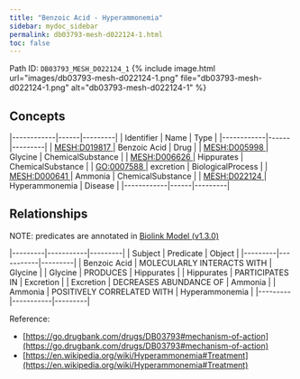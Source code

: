 ```yaml
---
title: "Benzoic Acid - Hyperammonemia"
sidebar: mydoc_sidebar
permalink: db03793-mesh-d022124-1.html
toc: false 
---
```



Path ID: `DB03793_MESH_D022124_1`
{% include image.html url="images/db03793-mesh-d022124-1.png" file="db03793-mesh-d022124-1.png" alt="db03793-mesh-d022124-1" %}

## Concepts

|------------|------|---------|
| Identifier | Name | Type    |
|------------|------|---------|
| <a href="https://identifiers.org/MESH:D019817">MESH:D019817 </a> | Benzoic Acid | Drug |
| <a href="https://identifiers.org/MESH:D005998">MESH:D005998 </a> | Glycine | ChemicalSubstance |
| <a href="https://identifiers.org/MESH:D006626">MESH:D006626 </a> | Hippurates | ChemicalSubstance |
| <a href="https://identifiers.org/GO:0007588">GO:0007588 </a> | excretion | BiologicalProcess |
| <a href="https://identifiers.org/MESH:D000641">MESH:D000641 </a> | Ammonia | ChemicalSubstance |
| <a href="https://identifiers.org/MESH:D022124">MESH:D022124 </a> | Hyperammonemia | Disease |
|------------|------|---------|

## Relationships


NOTE: predicates are annotated in <a href="https://github.com/biolink/biolink-model/releases/tag/v1.3.0">Biolink Model (v1.3.0)</a>

|---------|-----------|---------|
| Subject | Predicate | Object  |
|---------|-----------|---------|
| Benzoic Acid | MOLECULARLY INTERACTS WITH | Glycine |
| Glycine | PRODUCES | Hippurates |
| Hippurates | PARTICIPATES IN | Excretion |
| Excretion | DECREASES ABUNDANCE OF | Ammonia |
| Ammonia | POSITIVELY CORRELATED WITH | Hyperammonemia |
|---------|-----------|---------|

Reference: 
  - [https://go.drugbank.com/drugs/DB03793#mechanism-of-action](https://go.drugbank.com/drugs/DB03793#mechanism-of-action)
  - [https://en.wikipedia.org/wiki/Hyperammonemia#Treatment](https://en.wikipedia.org/wiki/Hyperammonemia#Treatment)
